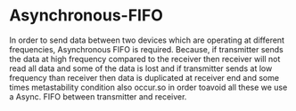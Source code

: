 # Asynchronous-FIFO
In order to send data between two devices which are operating at different frequencies, Asynchronous FIFO is required. Because, if transmitter sends the data at high frequency compared to the receiver then receiver will not read all data and some of the data is lost and if transmitter sends at low frequency than receiver then data is duplicated at receiver end and some times metastability condition also occur.so in order toavoid all these we use a Async. FIFO between transmitter and receiver.

